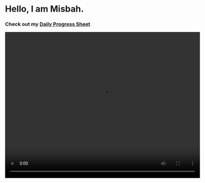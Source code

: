 # Hello, I am Misbah.

### Check out my [Daily Progress Sheet](https://github.com/wsamio/Progress-Sheet)

<video width="640" height="480" controls>
  <source src="Added\Videos\01.mp4" type="video/mp4">
  Your browser does not support the video tag.
</video>


